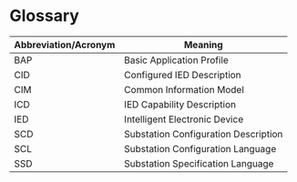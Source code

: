 # Glossary

| Abbreviation/Acronym | Meaning                              |
|----------------------|--------------------------------------|
| BAP                  | Basic Application Profile            |
| CID                  | Configured IED Description           |
| CIM                  | Common Information Model             |
| ICD                  | IED Capability Description           |
| IED                  | Intelligent Electronic Device        |
| SCD                  | Substation Configuration Description |
| SCL                  | Substation Configuration Language    |
| SSD                  | Substation Specification Language    |
